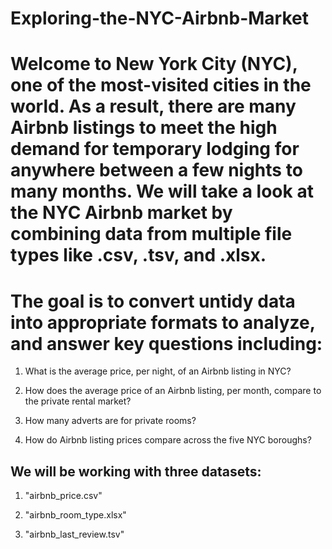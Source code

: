 # Exploring-the-NYC-Airbnb-Market

# Welcome to New York City (NYC), one of the most-visited cities in the world. As a result, there are many Airbnb listings to meet the high demand for temporary lodging for anywhere between a few nights to many months. We will take a look at the NYC Airbnb market by combining data from multiple file types like .csv, .tsv, and .xlsx.

# The goal is to convert untidy data into appropriate formats to analyze, and answer key questions including:

1. What is the average price, per night, of an Airbnb listing in NYC?

2. How does the average price of an Airbnb listing, per month, compare to the private rental market?

3. How many adverts are for private rooms?

4. How do Airbnb listing prices compare across the five NYC boroughs?

## We will be working with three datasets:

1. "airbnb_price.csv"

2. "airbnb_room_type.xlsx"

3. "airbnb_last_review.tsv"
